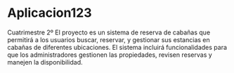 # Aplicacion123

Cuatrimestre 2º
El proyecto es un sistema de reserva de cabañas que permitirá a los usuarios buscar, reservar, y gestionar sus estancias en cabañas de diferentes ubicaciones. El sistema incluirá funcionalidades para que los administradores gestionen las propiedades, revisen reservas y manejen la disponibilidad.
